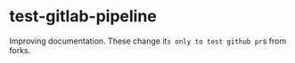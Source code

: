 # test-gitlab-pipeline


Improving documentation.
These change it`s only to test github pr`s from forks.
